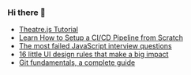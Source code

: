 ### Hi there 👋

<!-- daily.dev BOOKMARKS:START -->
- [Theatre.js Tutorial](https://app.daily.dev/posts/YdlFDPuxh?utm_source=rss&utm_medium=bookmarks&utm_campaign=PnGboN99PhXCxFrWGGg2C)
- [Learn How to Setup a CI/CD Pipeline from Scratch](https://app.daily.dev/posts/lExdnGqOh?utm_source=rss&utm_medium=bookmarks&utm_campaign=PnGboN99PhXCxFrWGGg2C)
- [The most failed JavaScript interview questions](https://app.daily.dev/posts/tCa72oNcC?utm_source=rss&utm_medium=bookmarks&utm_campaign=PnGboN99PhXCxFrWGGg2C)
- [16 little UI design rules that make a big impact](https://app.daily.dev/posts/9KvBp6poj?utm_source=rss&utm_medium=bookmarks&utm_campaign=PnGboN99PhXCxFrWGGg2C)
- [Git fundamentals, a complete guide](https://app.daily.dev/posts/x5EV21WiM?utm_source=rss&utm_medium=bookmarks&utm_campaign=PnGboN99PhXCxFrWGGg2C)
<!-- daily.dev BOOKMARKS:END -->

<!--
**dinesh4monto/dinesh4monto** is a ✨ _special_ ✨ repository because its `README.md` (this file) appears on your GitHub profile.

Here are some ideas to get you started:

- 🔭 I’m currently working on ...
- 🌱 I’m currently learning ...
- 👯 I’m looking to collaborate on ...
- 🤔 I’m looking for help with ...
- 💬 Ask me about ...
- 📫 How to reach me: ...
- 😄 Pronouns: ...
- ⚡ Fun fact: ...
-->
